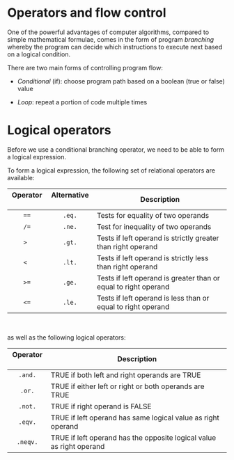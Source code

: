 # Operators and flow control

One of the powerful advantages of computer algorithms, compared to simple mathematical formulae,
comes in the form of program _branching_ whereby the program can decide which instructions to
execute next based on a logical condition.

There are two main forms of controlling program flow:

- _Conditional_ (if): choose program path based on a boolean (true or false) value

- _Loop_: repeat a portion of code multiple times

# Logical operators

Before we use a conditional branching operator, we need to be able to form
a logical expression.

To form a logical expression, the following set of relational operators are available:

| Operator &nbsp; | Alternative &nbsp; | Description                                                     |
| :-------------: | :----------------: | --------------------------------------------------------------- |
|      `==`       |       `.eq.`       | Tests for equality of two operands                              |
|      `/=`       |       `.ne.`       | Test for inequality of two operands                             |
|      `> `       |       `.gt.`       | Tests if left operand is strictly greater than right operand    |
|      `< `       |       `.lt.`       | Tests if left operand is strictly less than right operand       |
|      `>=`       |       `.ge.`       | Tests if left operand is greater than or equal to right operand |
|      `<=`       |       `.le.`       | Tests if left operand is less than or equal to right operand    |

<br>

as well as the following logical operators:

| Operator &nbsp; | Description                                                          |
| :-------------: | -------------------------------------------------------------------- |
|     `.and.`     | TRUE if both left and right operands are TRUE                        |
|     `.or.`      | TRUE if either left or right or both operands are TRUE               |
|     `.not.`     | TRUE if right operand is FALSE                                       |
|     `.eqv.`     | TRUE if left operand has same logical value as right operand         |
|    `.neqv.`     | TRUE if left operand has the opposite logical value as right operand |